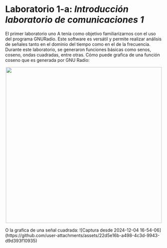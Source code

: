 # Laboratorio 1-a: *Introducción laboratorio de comunicaciones 1*

El primer laboratorio uno A tenía como objetivo familiarizarnos con el uso del programa GNURadio. Este software es versátil y permite realizar análisis de señales tanto en el dominio del tiempo como en el de la frecuencia. Durante este laboratorio, se generaron funciones básicas como senos, coseno, ondas cuadradas, entre otras.
Cómo puede grafica de una función coseno que es generada por GNU Radio:
<p align ="center">
 <img src= "https://github.com/user-attachments/assets/fc791383-b87c-477a-89a7-3bc2fdb256cd" width = "500">
</p>  
O la grafica de una señal cuadrada:
![Captura desde 2024-12-04 16-54-06](https://github.com/user-attachments/assets/22d5e16b-a498-4c3d-9943-d9d393f10935)
